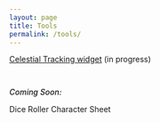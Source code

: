 ```yaml
---
layout: page
title: Tools
permalink: /tools/
---
```


[Celestial Tracking widget](/tools/celestial-tracking/) (in progress)  

<div style="height: 1em;"></div>

<p style="font-weight: 500; font-style: italic;">Coming Soon:</p>
Dice Roller  
Character Sheet